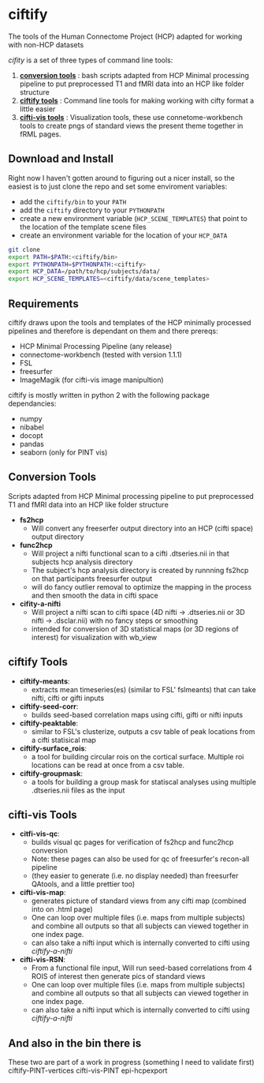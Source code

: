 # ciftify

The tools of the Human Connectome Project (HCP) adapted for working with non-HCP datasets

*cifity* is a set of three types of command line tools:

1. [**conversion tools**](#conversiontools) : bash scripts adapted from HCP Minimal processing pipeline to put preprocessed T1 and fMRI data into an HCP like folder structure
2. [**ciftify tools**](#ciftifytools) : Command line tools for making working with cifty format a little easier
3. [**cifti-vis tools**](#cifti-vistools) : Visualization tools, these use connetome-workbench tools to create pngs of standard views the present theme together in fRML pages. 

## Download and Install

Right now I haven't gotten around to figuring out a nicer install, so the easiest is to just clone the repo and set some enviroment variables:
+ add the `ciftify/bin` to your `PATH`
+ add the `ciftify` directory to your `PYTHONPATH`
+ create a new environment variable (`HCP_SCENE_TEMPLATES`) that point to the location of the template scene files
+ create an environment variable for the location of your `HCP_DATA`

```sh
git clone 
export PATH=$PATH:<ciftify/bin>
export PYTHONPATH=$PYTHONPATH:<ciftify>
export HCP_DATA=/path/to/hcp/subjects/data/
export HCP_SCENE_TEMPLATES=<ciftify/data/scene_templates>
```
## Requirements

ciftify draws upon the tools and templates of the HCP minimally processed pipelines and therefore is dependant on them and there prereqs:
+ HCP Minimal Processing Pipeline (any release)
+ connectome-workbench (tested with version 1.1.1)
+ FSL
+ freesurfer
+ ImageMagik (for cifti-vis image manipultion)

ciftify is mostly written in python 2 with the following package dependancies:
+ numpy
+ nibabel
+ docopt
+ pandas
+ seaborn (only for PINT vis)

## Conversion Tools

Scripts adapted from HCP Minimal processing pipeline to put preprocessed T1 and fMRI data into an HCP like folder structure

+ **fs2hcp**
  + Will convert any freeserfer output directory into an HCP (cifti space) output directory 
+ **func2hcp**
  + Will project a nifti functional scan to a cifti .dtseries.nii in that subjects hcp analysis directory 
  + The subject's hcp analysis directory is created by runnning fs2hcp on that participants freesurfer output 
  + will do fancy outlier removal to optimize the mapping in the process and then smooth the data in cifti space
+ **cifity-a-nifti**
  +  Will project a nifti scan to cifti space (4D nifti -> .dtseries.nii or 3D nifti -> .dsclar.nii) with no fancy steps or smoothing
  +  intended for conversion of 3D statistical maps (or 3D regions of interest) for visualization with wb_view

## ciftify Tools

+ **ciftify-meants**:
  + extracts mean timeseries(es) (similar to FSL' fslmeants) that can take nifti, cifti or gifti inputs 
+ **ciftify-seed-corr**:
  + builds seed-based correlation maps using cifti, gifti or nifti inputs  
+ **ciftify-peaktable**:
  + similar to FSL's clusterize, outputs a csv table of peak locations from a cifti statisical map 
+ **ciftify-surface_rois**:
  + a tool for building circular rois on the cortical surface. Multiple roi locations can be read at once from a csv table.
+ **ciftify-groupmask**:
  + a tools for building a group mask for statiscal analyses using multiple .dtseries.nii files as the input

## cifti-vis Tools
+ **citfi-vis-qc**:
  + builds visual qc pages for verification of fs2hcp and func2hcp conversion
  + Note: these pages can also be used for qc of freesurfer's recon-all pipeline
  + (they easier to generate (i.e. no display needed) than freesurfer QAtools, and a little prettier too)
+ **cifti-vis-map**:
  +  generates picture of standard views from any cifti map (combined into on .html page)
  +  One can loop over multiple files (i.e. maps from multiple subjects) and combine all outputs so that all subjects can viewed together in one index page.
  +  can also take a nifti input which is internally converted to cifti using *ciftify-a-nifti*
+ **cifti-vis-RSN**:
  +  From a functional file input, Will run seed-based correlations  from 4 ROIS of interest then generate pics of standard views 
  +  One can loop over multiple files (i.e. maps from multiple subjects) and combine all outputs so that all subjects can viewed together in one index page.
  +  can also take a nifti input which is internally converted to cifti using *ciftify-a-nifti*

## And also in the bin there is

These two are part of a work in progress (something I need to validate first)
ciftify-PINT-vertices
cifti-vis-PINT
epi-hcpexport


